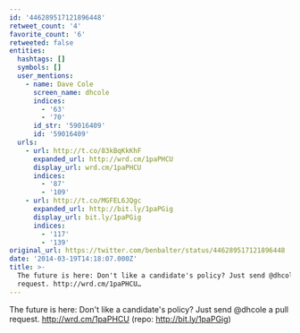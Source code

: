 ```yaml
---
id: '446289517121896448'
retweet_count: '4'
favorite_count: '6'
retweeted: false
entities:
  hashtags: []
  symbols: []
  user_mentions:
    - name: Dave Cole
      screen_name: dhcole
      indices:
        - '63'
        - '70'
      id_str: '59016409'
      id: '59016409'
  urls:
    - url: http://t.co/83kBqKkKhF
      expanded_url: http://wrd.cm/1paPHCU
      display_url: wrd.cm/1paPHCU
      indices:
        - '87'
        - '109'
    - url: http://t.co/MGFEL6JQgc
      expanded_url: http://bit.ly/1paPGig
      display_url: bit.ly/1paPGig
      indices:
        - '117'
        - '139'
original_url: https://twitter.com/benbalter/status/446289517121896448
date: '2014-03-19T14:18:07.000Z'
title: >-
  The future is here: Don't like a candidate's policy? Just send @dhcole a pull
  request. http://wrd.cm/1paPHCU…
---
```


The future is here: Don't like a candidate's policy? Just send @dhcole a pull request. http://wrd.cm/1paPHCU (repo: http://bit.ly/1paPGig)